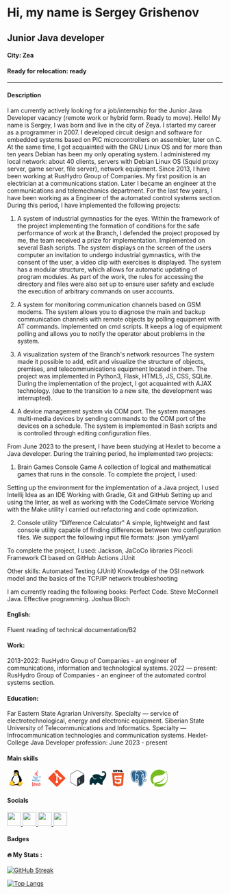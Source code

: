 # Hi, my name is Sergey Grishenov

## Junior Java developer

#### City: Zea
#### Ready for relocation: ready

***

#### Description
I am currently actively looking for a job/internship for the Junior Java Developer vacancy (remote work or hybrid form. Ready to move).
Hello! My name is Sergey, I was born and live in the city of Zeya.
I started my career as a programmer in 2007. I developed circuit design and software for embedded systems based on PIC microcontrollers on assembler, later on C.
At the same time, I got acquainted with the GNU Linux OS and for more than ten years Debian has been my only operating system.
I administered my local network: about 40 clients, servers with Debian Linux OS (Squid proxy server, game server, file server), network equipment.
Since 2013, I have been working at RusHydro Group of Companies. My first position is an electrician at a communications station. Later I became an engineer at the communications and telemechanics department.
For the last few years, I have been working as a Engineer of the automated control systems section.
During this period, I have implemented the following projects:
1) A system of industrial gymnastics for the eyes.
Within the framework of the project implementing the formation of conditions for the safe performance of work at the Branch, I defended the project proposed by me, the team received a prize for implementation.
Implemented on several Bash scripts. The system displays on the screen of the users computer an invitation to undergo industrial gymnastics, with the consent of the user, a video clip with exercises is displayed.
The system has a modular structure, which allows for automatic updating of program modules. As part of the work, the rules for accessing the directory and files were also set up to ensure user safety and exclude the execution of arbitrary commands on user accounts.

2) A system for monitoring communication channels based on GSM modems. The system allows you to diagnose the main and backup communication channels with remote objects by polling equipment with AT commands.
Implemented on cmd scripts. It keeps a log of equipment polling and allows you to notify the operator about problems in the system.

3) A visualization system of the Branch's network resources
The system made it possible to add, edit and visualize the structure of objects, premises, and telecommunications equipment located in them.
The project was implemented in Python3, Flask, HTML5, JS, CSS, SQLite.
During the implementation of the project, I got acquainted with AJAX technology.
(due to the transition to a new site, the development was interrupted).

4) A device management system via COM port. The system manages multi-media devices by sending commands to the COM port of the devices on a schedule. The system is implemented in Bash scripts and is controlled through editing configuration files.

From June 2023 to the present, I have been studying at Hexlet to become a Java developer.
During the training period, he implemented two projects:

1) Brain Games Console Game
A collection of logical and mathematical games that runs in the console.
To complete the project, I used:

Setting up the environment for the implementation of a Java project, I used Intellij Idea as an IDE
Working with Gradle, Git and GitHub
Setting up and using the linter, as well as working with the CodeClimate service
Working with the Make utility
I carried out refactoring and code optimization.

2) Console utility "Difference Calculator"
A simple, lightweight and fast console utility capable of finding differences between two configuration files.
We support the following input file formats:
.json
.yml/yaml

To complete the project, I used:
Jackson, JaCoCo libraries
Picocli Framework
CI based on GitHub Actions
JUnit

Other skills:
Automated Testing (JUnit)
Knowledge of the OSI network model and the basics of the TCP/IP network troubleshooting

I am currently reading the following books:
Perfect Code. Steve McConnell
Java. Effective programming. Joshua Bloch

#### English:
Fluent reading of technical documentation/B2

#### Work:
2013-2022: RusHydro Group of Companies - an engineer of communications, information and technological systems.
2022 — present: RusHydro Group of Companies - an engineer of the automated control systems section.


#### Education:
Far Eastern State Agrarian University. Specialty — service of electrotechnological, energy and electronic equipment.
Siberian State University of Telecommunications and Informatics. Specialty — Infrocommunication technologies and communication systems.
Hexlet-College Java Developer profession: June 2023 - present
#### Main skills
<div>
  <img src="https://github.com/devicons/devicon/blob/master/icons/linux/linux-original.svg" title="Linux" alt="Linux" width="40" height="40"/>&nbsp;
  <img src="https://github.com/devicons/devicon/blob/master/icons/java/java-original-wordmark.svg" title="Java" alt="Java" width="40" height="40"/>&nbsp;
  <img src="https://github.com/devicons/devicon/blob/master/icons/git/git-original.svg" title="Git" alt="Git" width="40" height="40"/>&nbsp;
  <img src="https://github.com/devicons/devicon/blob/master/icons/bash/bash-original.svg" title="Bash" alt="Bash" width="40" height="40"/>&nbsp;
  <img src="https://github.com/devicons/devicon/blob/master/icons/gradle/gradle-plain.svg" title="Gradle" alt="Gradle" width="40" height="40"/>&nbsp;
  <img src="https://github.com/devicons/devicon/blob/master/icons/html5/html5-original-wordmark.svg" title="HTML5" alt="HTML5" width="40" height="40"/>&nbsp;
  <img src="https://github.com/devicons/devicon/blob/master/icons/postgresql/postgresql-plain.svg" title="Postgresql" alt="Postgresql" width="40" height="40"/>&nbsp;
  <img src="https://github.com/devicons/devicon/blob/master/icons/spring/spring-original.svg" title="Spring" alt="Spring" width="40" height="40"/>&nbsp;
</div>

#### Socials
<p align="left"> 
  <a href="https://www.github.com/zampolitxxx" target="_blank" rel="noreferrer"> <picture> <source media="(prefers-color-scheme: dark)" srcset="https://raw.githubusercontent.com/danielcranney/readme-generator/main/public/icons/socials/github-dark.svg" /> <source media="(prefers-color-scheme: light)" srcset="https://raw.githubusercontent.com/danielcranney/readme-generator/main/public/icons/socials/github.svg" /> <img src="https://raw.githubusercontent.com/danielcranney/readme-generator/main/public/icons/socials/github.svg" width="32" height="32" /> </picture> </a> 
  <a href="https://www.stackoverflow.com/users/23334644/sergey-grishenov" target="_blank" rel="noreferrer"> <picture> <source media="(prefers-color-scheme: dark)" srcset="undefined" /> <source media="(prefers-color-scheme: light)" srcset="https://raw.githubusercontent.com/danielcranney/readme-generator/main/public/icons/socials/stackoverflow.svg" /> <img src="https://raw.githubusercontent.com/danielcranney/readme-generator/main/public/icons/socials/stackoverflow.svg" width="32" height="32" /> </picture> </a>
  <a href="https://t.me/Zloy_ej" target="_blank" rel="noreferrer"> <picture> <source media="(prefers-color-scheme: dark)" srcset="undefined" /> <source media="(prefers-color-scheme: light)" srcset="https://upload.wikimedia.org/wikipedia/commons/8/82/Telegram_logo.svg" /> <img src="https://upload.wikimedia.org/wikipedia/commons/8/82/Telegram_logo.svg" width="32" height="32" /> </picture> </a>
  <a href="https://ru.hexlet.io/u/user-3affcbd9d6da8c0a" target="_blank" rel="noreferrer"> <picture> <source media="(prefers-color-scheme: dark)" srcset="undefined" /> <source media="(prefers-color-scheme: light)" srcset="https://upload.wikimedia.org/wikipedia/commons/2/25/Hexlet-logo.jpg" /> <img src="https://upload.wikimedia.org/wikipedia/commons/2/25/Hexlet-logo.jpg" width="32" height="32" /> </picture> </a>
</p>



#### Badges
#### :fire: My Stats :
[![GitHub Streak](http://github-readme-streak-stats.herokuapp.com?user=zampolitxxx&theme=dark&background=000000)](https://git.io/streak-stats)

[![Top Langs](https://github-readme-stats.vercel.app/api/top-langs/?username=zampolitxxx&layout=compact&theme=vision-friendly-dark)](https://github.com/anuraghazra/github-readme-stats)
